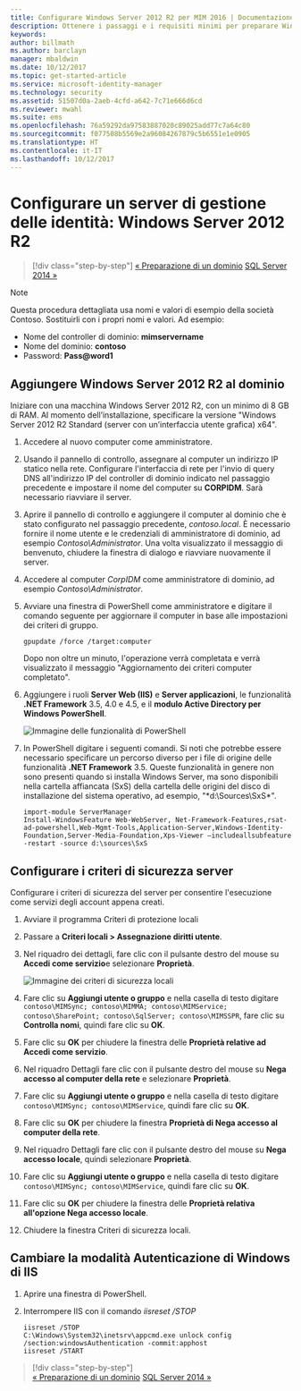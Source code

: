 ```yaml
---
title: Configurare Windows Server 2012 R2 per MIM 2016 | Documentazione Microsoft
description: Ottenere i passaggi e i requisiti minimi per preparare Windows Server 2012 RS all'uso con MIM 2016.
keywords: 
author: billmath
ms.author: barclayn
manager: mbaldwin
ms.date: 10/12/2017
ms.topic: get-started-article
ms.service: microsoft-identity-manager
ms.technology: security
ms.assetid: 51507d0a-2aeb-4cfd-a642-7c71e666d6cd
ms.reviewer: mwahl
ms.suite: ems
ms.openlocfilehash: 76a59292da97583887020c89025add77c7a64c80
ms.sourcegitcommit: f077508b5569e2a96084267879c5b6551e1e0905
ms.translationtype: HT
ms.contentlocale: it-IT
ms.lasthandoff: 10/12/2017
---
```

# <a name="set-up-an-identity-management-server-windows-server-2012-r2"></a>Configurare un server di gestione delle identità: Windows Server 2012 R2

>[!div class="step-by-step"]
[« Preparazione di un dominio](preparing-domain.md)
[SQL Server 2014 »](prepare-server-sql2014.md)

> [!NOTE]
> Questa procedura dettagliata usa nomi e valori di esempio della società Contoso. Sostituirli con i propri nomi e valori. Ad esempio:
> - Nome del controller di dominio: **mimservername**
> - Nome del dominio: **contoso**
> - Password: **Pass@word1**

## <a name="join-windows-server-2012-r2-to-your-domain"></a>Aggiungere Windows Server 2012 R2 al dominio

Iniziare con una macchina Windows Server 2012 R2, con un minimo di 8 GB di RAM. Al momento dell’installazione, specificare la versione "Windows Server 2012 R2 Standard (server con un’interfaccia utente grafica) x64".

1. Accedere al nuovo computer come amministratore.

2. Usando il pannello di controllo, assegnare al computer un indirizzo IP statico nella rete. Configurare l'interfaccia di rete per l'invio di query DNS all'indirizzo IP del controller di dominio indicato nel passaggio precedente e impostare il nome del computer su **CORPIDM**.  Sarà necessario riavviare il server.

3. Aprire il pannello di controllo e aggiungere il computer al dominio che è stato configurato nel passaggio precedente, *contoso.local*.  È necessario fornire il nome utente e le credenziali di amministratore di dominio, ad esempio *Contoso\Administrator*.  Una volta visualizzato il messaggio di benvenuto, chiudere la finestra di dialogo e riavviare nuovamente il server.

4. Accedere al computer *CorpIDM* come amministratore di dominio, ad esempio *Contoso\Administrator*.

5. Avviare una finestra di PowerShell come amministratore e digitare il comando seguente per aggiornare il computer in base alle impostazioni dei criteri di gruppo.

    ```
    gpupdate /force /target:computer
    ```

    Dopo non oltre un minuto, l'operazione verrà completata e verrà visualizzato il messaggio "Aggiornamento dei criteri computer completato".

6. Aggiungere i ruoli **Server Web (IIS)** e **Server applicazioni**, le funzionalità **.NET Framework** 3.5, 4.0 e 4.5, e il **modulo Active Directory per Windows PowerShell**.

    ![Immagine delle funzionalità di PowerShell](media/MIM-DeployWS2.png)

7. In PowerShell digitare i seguenti comandi. Si noti che potrebbe essere necessario specificare un percorso diverso per i file di origine delle funzionalità **.NET Framework** 3.5. Queste funzionalità in genere non sono presenti quando si installa Windows Server, ma sono disponibili nella cartella affiancata (SxS) della cartella delle origini del disco di installazione del sistema operativo, ad esempio, "*d:\Sources\SxS\*".

    ```
    import-module ServerManager
    Install-WindowsFeature Web-WebServer, Net-Framework-Features,rsat-ad-powershell,Web-Mgmt-Tools,Application-Server,Windows-Identity-Foundation,Server-Media-Foundation,Xps-Viewer –includeallsubfeature -restart -source d:\sources\SxS
    ```

## <a name="configure-the-server-security-policy"></a>Configurare i criteri di sicurezza server

Configurare i criteri di sicurezza del server per consentire l'esecuzione come servizi degli account appena creati.

1. Avviare il programma Criteri di protezione locali

2. Passare a **Criteri locali > Assegnazione diritti utente**.

3. Nel riquadro dei dettagli, fare clic con il pulsante destro del mouse su **Accedi come servizio**e selezionare **Proprietà**.

    ![Immagine dei criteri di sicurezza locali](media/MIM-DeployWS3.png)

4. Fare clic su **Aggiungi utente o gruppo** e nella casella di testo digitare `contoso\MIMSync; contoso\MIMMA; contoso\MIMService; contoso\SharePoint; contoso\SqlServer; contoso\MIMSSPR`, fare clic su **Controlla nomi**, quindi fare clic su **OK**.

5. Fare clic su **OK** per chiudere la finestra delle **Proprietà relative ad Accedi come servizio**.

6.  Nel riquadro Dettagli fare clic con il pulsante destro del mouse su **Nega accesso al computer della rete** e selezionare **Proprietà**.

7. Fare clic su **Aggiungi utente o gruppo** e nella casella di testo digitare `contoso\MIMSync; contoso\MIMService`, quindi fare clic su **OK**.

8. Fare clic su **OK** per chiudere la finestra **Proprietà di Nega accesso al computer della rete**.

9. Nel riquadro Dettagli fare clic con il pulsante destro del mouse su **Nega accesso locale**, quindi selezionare **Proprietà**.

10. Fare clic su **Aggiungi utente o gruppo** e nella casella di testo digitare `contoso\MIMSync; contoso\MIMService`, quindi fare clic su **OK**.

11. Fare clic su **OK** per chiudere la finestra delle **Proprietà relativa all'opzione Nega accesso locale**.

12. Chiudere la finestra Criteri di sicurezza locali.


## <a name="change-the-iis-windows-authentication-mode"></a>Cambiare la modalità Autenticazione di Windows di IIS

1.  Aprire una finestra di PowerShell.

2.  Interrompere IIS con il comando *iisreset /STOP*

    ```
    iisreset /STOP
    C:\Windows\System32\inetsrv\appcmd.exe unlock config /section:windowsAuthentication -commit:apphost
    iisreset /START
    ```

>[!div class="step-by-step"]  
[« Preparazione di un dominio](preparing-domain.md)
[SQL Server 2014 »](prepare-server-sql2014.md)
